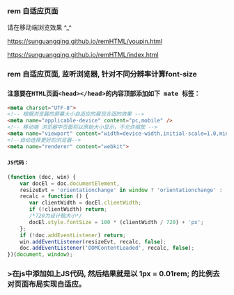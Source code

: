 ### rem 自适应页面

请在移动端浏览效果 ^_^

https://sunguangqing.github.io/remHTML/youpin.html

https://sunguangqing.github.io/remHTML/index.html


### rem 自适应页面, 监听浏览器, 针对不同分辨率计算font-size

### `注意要在HTML页面<head></head>的内容顶部添加如下 mate 标签：`
```HTML
<meta charset="UTF-8">
<!-- 根据浏览器的屏幕大小自适应的展现合适的效果 -->
<meta name="applicable-device" content="pc,mobile" />
<!-- 移动端 浏览器中页面将以原始大小显示，不允许缩放 -->
<meta name="viewport" content="width=device-width,initial-scale=1.0,minimum-scale=1.0,maximum-scale=1.0,user-scalable=no" />
<!--自动选择更好的浏览器-->
<meta name="renderer" content="webkit">
```

#### `JS代码：`
```javascript
(function (doc, win) {
    var docEl = doc.documentElement,
    resizeEvt = 'orientationchange' in window ? 'orientationchange' : 'resize',
    recalc = function () {
       var clientWidth = docEl.clientWidth;
       if (!clientWidth) return;
       /*720为设计稿大小*/
       docEl.style.fontSize = 100 * (clientWidth / 720) + 'px';
    };
    if (!doc.addEventListener) return;
    win.addEventListener(resizeEvt, recalc, false);
    doc.addEventListener('DOMContentLoaded', recalc, false);  
})(document, window);
```

### >在js中添加如上JS代码, 然后结果就是以 1px = 0.01rem; 的比例去对页面布局实现自适应。
